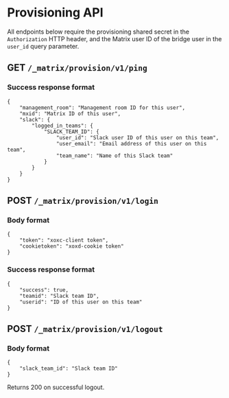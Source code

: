 # Provisioning API

All endpoints below require the provisioning shared secret in the `Authorization` HTTP header, and the Matrix user ID of the bridge user in the `user_id` query parameter.

## GET `/_matrix/provision/v1/ping`

### Success response format

```
{
    "management_room": "Management room ID for this user",
    "mxid": "Matrix ID of this user",
    "slack": {
        "logged_in_teams": {
            "SLACK_TEAM_ID": {
                "user_id": "Slack user ID of this user on this team",
                "user_email": "Email address of this user on this team",
                "team_name": "Name of this Slack team"
            }
        }
    }
}
```

## POST `/_matrix/provision/v1/login`

### Body format

```
{
    "token": "xoxc-client token",
    "cookietoken": "xoxd-cookie token"
}
```

### Success response format

```
{
    "success": true,
    "teamid": "Slack team ID",
    "userid": "ID of this user on this team"
}
```

## POST `/_matrix/provision/v1/logout`

### Body format

```
{
    "slack_team_id": "Slack team ID"
}
```

Returns 200 on successful logout.
